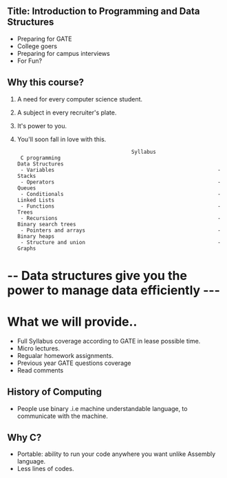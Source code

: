 ## Title: Introduction to Programming and Data Structures

- Preparing for GATE
- College goers
- Preparing for campus interviews
- For Fun?


## Why this course?
1. A need for every computer science student.
2. A subject in every recruiter's plate.
3. It's power to you.
4. You'll soon fall in love with this.

                                            Syllabus
        C programming                                                   Data Structures
        - Variables                                                     - Stacks
        - Operators                                                     - Queues
        - Conditionals                                                  - Linked Lists
        - Functions                                                     - Trees
        - Recursions                                                    - Binary search trees
        - Pointers and arrays                                           - Binary heaps
        - Structure and union                                           - Graphs


# -- Data structures give you the power to manage data efficiently ---



# What we will provide..
- Full Syllabus coverage according to GATE in lease possible time.
- Micro lectures.
- Regualar homework assignments.
- Previous year GATE questions coverage
- Read comments



## History of Computing
- People use binary .i.e machine understandable language, to communicate with the machine.

## Why C?
- Portable: ability to run your code anywhere you want unlike Assembly language.
- Less lines of codes.


